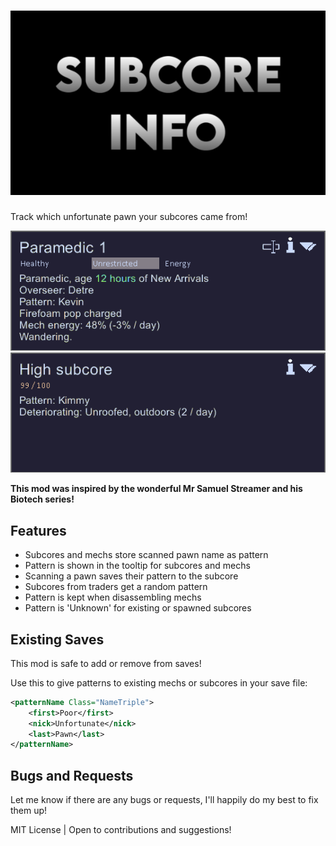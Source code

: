 # ![SubcoreInfo](./About/Preview.png)

Track which unfortunate pawn your subcores came from!

![Mech Pattern](./Images/MechPattern.png)
![Subcore Pattern](./Images/SubcorePattern.png)

**This mod was inspired by the wonderful Mr Samuel Streamer and his Biotech series!**

## Features

- Subcores and mechs store scanned pawn name as pattern
- Pattern is shown in the tooltip for subcores and mechs
- Scanning a pawn saves their pattern to the subcore
- Subcores from traders get a random pattern
- Pattern is kept when disassembling mechs
- Pattern is 'Unknown' for existing or spawned subcores

## Existing Saves

This mod is safe to add or remove from saves!

Use this to give patterns to existing mechs or subcores in your save file:
```xml
<patternName Class="NameTriple">
	<first>Poor</first>
	<nick>Unfortunate</nick>
	<last>Pawn</last>
</patternName>
```

## Bugs and Requests

Let me know if there are any bugs or requests, I'll happily do my best to fix them up!

MIT License | Open to contributions and suggestions!
